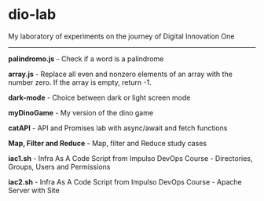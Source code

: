 # dio-lab
My laboratory of experiments on the journey of Digital Innovation One

---

**palindromo.js** - Check if a word is a palindrome

**array.js** - Replace all even and nonzero elements of an array with the number zero. If the array is empty, return -1.

**dark-mode** - Choice between dark or light screen mode

**myDinoGame** - My version of the dino game

**catAPI** - API and Promises lab with async/await and fetch functions

**Map, Filter and Reduce** - Map, filter and Reduce study cases

**iac1.sh** - Infra As A Code Script from Impulso DevOps Course - Directories, Groups, Users and Permissions

**iac2.sh** - Infra As A Code Script from Impulso DevOps Course - Apache Server with Site

